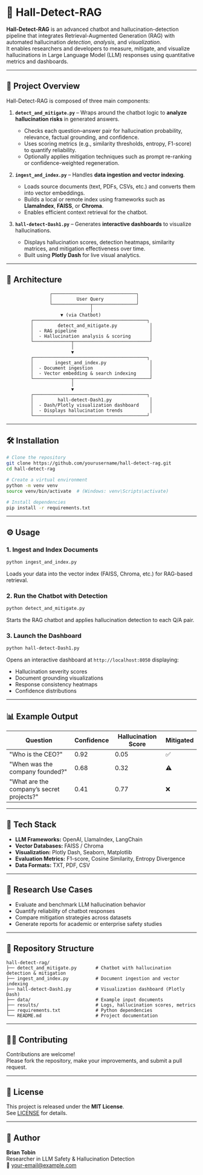 # 🧠 Hall-Detect-RAG

**Hall-Detect-RAG** is an advanced chatbot and hallucination-detection pipeline that integrates Retrieval-Augmented Generation (RAG) with automated hallucination *detection*, *analysis*, and *visualization*.  
It enables researchers and developers to measure, mitigate, and visualize hallucinations in Large Language Model (LLM) responses using quantitative metrics and dashboards.

---

## 🚀 Project Overview

Hall-Detect-RAG is composed of three main components:

1. **`detect_and_mitigate.py`** – Wraps around the chatbot logic to **analyze hallucination risks** in generated answers.  
   - Checks each question–answer pair for hallucination probability, relevance, factual grounding, and confidence.  
   - Uses scoring metrics (e.g., similarity thresholds, entropy, F1-score) to quantify reliability.  
   - Optionally applies mitigation techniques such as prompt re-ranking or confidence-weighted regeneration.

2. **`ingest_and_index.py`** – Handles **data ingestion and vector indexing**.  
   - Loads source documents (text, PDFs, CSVs, etc.) and converts them into vector embeddings.  
   - Builds a local or remote index using frameworks such as **LlamaIndex**, **FAISS**, or **Chroma**.  
   - Enables efficient context retrieval for the chatbot.

3. **`hall-detect-Dash1.py`** – Generates **interactive dashboards** to visualize hallucinations.  
   - Displays hallucination scores, detection heatmaps, similarity matrices, and mitigation effectiveness over time.  
   - Built using **Plotly Dash** for live visual analytics.

---

## 🧩 Architecture

```
                ┌───────────────────────────────┐
                │         User Query            │
                └──────────────┬────────────────┘
                               │
                    ▼ (via Chatbot)
         ┌──────────────────────────────────────────┐
         │         detect_and_mitigate.py            │
         │  - RAG pipeline                           │
         │  - Hallucination analysis & scoring       │
         └──────────────┬────────────────────────────┘
                        │
                        ▼
         ┌──────────────────────────────────────────┐
         │        ingest_and_index.py                │
         │  - Document ingestion                     │
         │  - Vector embedding & search indexing     │
         └──────────────┬────────────────────────────┘
                        │
                        ▼
         ┌──────────────────────────────────────────┐
         │         hall-detect-Dash1.py              │
         │  - Dash/Plotly visualization dashboard    │
         │  - Displays hallucination trends          │
         └──────────────────────────────────────────┘
```

---

## 🛠️ Installation

```bash
# Clone the repository
git clone https://github.com/yourusername/hall-detect-rag.git
cd hall-detect-rag

# Create a virtual environment
python -m venv venv
source venv/bin/activate  # (Windows: venv\Scripts\activate)

# Install dependencies
pip install -r requirements.txt
```

---

## ⚙️ Usage

### 1. Ingest and Index Documents
```bash
python ingest_and_index.py
```
Loads your data into the vector index (FAISS, Chroma, etc.) for RAG-based retrieval.

### 2. Run the Chatbot with Detection
```bash
python detect_and_mitigate.py
```
Starts the RAG chatbot and applies hallucination detection to each Q/A pair.

### 3. Launch the Dashboard
```bash
python hall-detect-Dash1.py
```
Opens an interactive dashboard at `http://localhost:8050` displaying:
- Hallucination severity scores  
- Document grounding visualizations  
- Response consistency heatmaps  
- Confidence distributions  

---

## 📊 Example Output

| Question | Confidence | Hallucination Score | Mitigated |
|-----------|-------------|--------------------|------------|
| "Who is the CEO?" | 0.92 | 0.05 | ✅ |
| "When was the company founded?" | 0.68 | 0.32 | ⚠️ |
| "What are the company’s secret projects?" | 0.41 | 0.77 | ❌ |

---

## 🧪 Tech Stack

- **LLM Frameworks:** OpenAI, LlamaIndex, LangChain  
- **Vector Databases:** FAISS / Chroma  
- **Visualization:** Plotly Dash, Seaborn, Matplotlib  
- **Evaluation Metrics:** F1-score, Cosine Similarity, Entropy Divergence  
- **Data Formats:** TXT, PDF, CSV  

---

## 🧠 Research Use Cases

- Evaluate and benchmark LLM hallucination behavior  
- Quantify reliability of chatbot responses  
- Compare mitigation strategies across datasets  
- Generate reports for academic or enterprise safety studies  

---

## 📁 Repository Structure

```
hall-detect-rag/
├── detect_and_mitigate.py       # Chatbot with hallucination detection & mitigation
├── ingest_and_index.py          # Document ingestion and vector indexing
├── hall-detect-Dash1.py         # Visualization dashboard (Plotly Dash)
├── data/                        # Example input documents
├── results/                     # Logs, hallucination scores, metrics
├── requirements.txt             # Python dependencies
└── README.md                    # Project documentation
```

---

## 🧑‍💻 Contributing

Contributions are welcome!  
Please fork the repository, make your improvements, and submit a pull request.

---

## 📜 License

This project is released under the **MIT License**.  
See [LICENSE](LICENSE) for details.

---

## 🧩 Author

**Brian Tobin**  
Researcher in LLM Safety & Hallucination Detection  
📧 your-email@example.com
